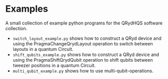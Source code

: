 # Examples

A small collection of example python programs for the QRydHQS software collection.

* `switch_layout_example.py` shows how to construct a QRyd device and using the PragmaChangeQrydLayout operation to switch between layouts in a quantum Circuit.
* `shift_qubits_example.py` shows how to construct a QRyd device and using the PragmaShiftQrydQubit operation to shift qubits between tweezer positions in a quantum Circuit.
* `multi_qubit_example.py` shows how to use multi-qubit-operations.

